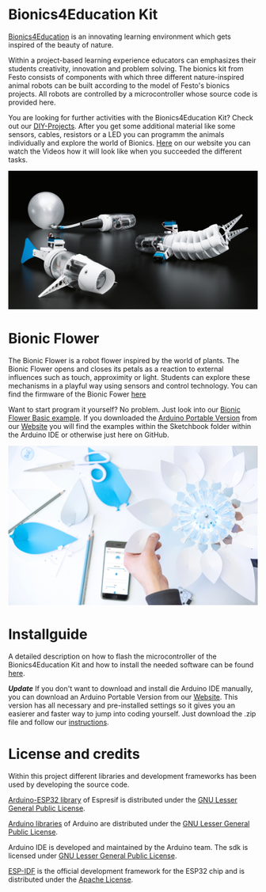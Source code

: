 # Bionics4Education Kit

[Bionics4Education](https://www.bionics4education.com/web/lang/de/1_education.html) is an innovating learning environment which gets inspired of the beauty of nature.

Within a project-based learning experience educators can emphasizes their students creativity, innovation and problem solving.
The bionics kit from Festo consists of components with which three different nature-inspired animal robots can be built according to the model of Festo's bionics projects. All robots are controlled by a microcontroller whose source code is provided here.

You are looking for further activities with the Bionics4Education Kit? Check out our [DIY-Projects](https://github.com/Festo-se/Bionics4Education/tree/master/bionic_kit/DIY_Projects). After you get some additional material like some sensors, cables, resistors or a LED you can programm the animals individually and explore the world of Bionics.  [Here](https://www.bionics4education.com/startseite/stem/diy-projects) on our website you can watch the Videos how it will look like when you succeeded  the different tasks.

![b4e_kit](/img/b4e_composing.JPG)


# Bionic Flower
The Bionic Flower is a robot flower inspired by the world of plants. The Bionic Flower opens and closes its petals as a reaction to external influences such as touch, approximity or light. Students can explore these mechanisms in a playful way using sensors and control technology. You can find the firmware of the Bionic Fower [here](https://github.com/Festo-se/Bionics4Education/tree/master/bionic_flower)

Want to start program it yourself? No problem. Just look into our [Bionic Flower Basic example](https://github.com/Festo-se/Bionics4Education/tree/master/bionic_flower/Start_Coding_yourself). If you downloaded the [Arduino Portable Version](https://github.com/Festo-se/Bionics4Education/tree/master/Arduino_Portable) from our [Website](https://www.bionics4education.com/home/support?lang=de=) you will find the examples within the Sketchbook folder within the Arduino IDE or otherwise just here on GitHub. 

![Bionic-Flower-1.jpg](/img/Bionic-Flower-1.jpg)

# Installguide

A detailed description on how to flash the microcontroller of the Bionics4Education Kit and how to install the needed software can be found [here](https://github.com/Festo-se/Bionics4EducationKit/blob/master/installguide/mainfile/install_guide.md).

***Update*** If you don't want to download and install die Arduino IDE manually, you can download an Arduino Portable Version from our [Website](https://www.bionics4education.com/home/support?lang=de=).  This version has all necessary and pre-installed settings so it gives you an easierer and faster way to jump into coding yourself. Just download the .zip file and follow our [instructions](https://github.com/Festo-se/Bionics4Education/tree/master/Arduino_Portable). 


# License and credits

Within this project different libraries and development frameworks has been used by developing the source code.

[Arduino-ESP32 library](https://github.com/espressif/arduino-esp32) of Espresif is distributed under the [GNU Lesser General Public License](https://github.com/espressif/arduino-esp32/blob/master/LICENSE.md).

[Arduino libraries](https://github.com/arduino-libraries?q=&type=&language=) of Arduino are distributed under the [GNU Lesser General Public License](https://github.com/espressif/arduino-esp32/blob/master/LICENSE.md).

Arduino IDE is developed and maintained by the Arduino team. The sdk is licensed under  [GNU Lesser General Public License](https://github.com/espressif/arduino-esp32/blob/master/LICENSE.md).

[ESP-IDF](https://github.com/espressif/esp-idf) is the official development framework for the ESP32 chip and is distributed under the [Apache License](https://github.com/espressif/esp-idf/blob/master/LICENSE).
